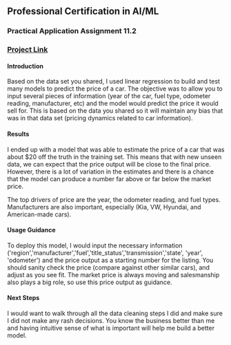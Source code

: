 ## Professional Certification in AI/ML
### Practical Application Assignment 11.2
### [Project Link](https://github.com/Raesu/pcmlai-11/tree/master/Module%205/assignment_5_1_starter)

#### Introduction
Based on the data set you shared, I used linear regression to build and test many models to predict the price of a car. The objective was to allow you to input several pieces of information (year of the car, fuel type, odometer reading, manufacturer, etc) and the model would predict the price it would sell for. This is based on the data you shared so it will maintain any bias that was in that data set (pricing dynamics related to car information).

#### Results
I ended up with a model that was able to estimate the price of a car that was about $20 off the truth in the training set. This means that with new unseen data, we can expect that the price output will be close to the final price. However, there is a lot of variation in the estimates and there is a chance that the model can produce a number far above or far below the market price.

The top drivers of price are the year, the odometer reading, and fuel types. Manufacturers are also important, especially (Kia, VW, Hyundai, and American-made cars).

#### Usage Guidance
To deploy this model, I would input the necessary information ('region','manufacturer','fuel','title_status','transmission','state', 'year', 'odometer') and the price output as a starting number for the listing. You should sanity check the price (compare against other similar cars), and adjust as you see fit. The market price is always moving and salesmanship also plays a big role, so use this price output as guidance.

#### Next Steps
I would want to walk through all the data cleaning steps I did and make sure I did not make any rash decisions. You know the business better than me and having intuitive sense of what is important will help me build a better model.